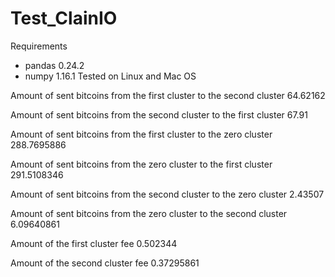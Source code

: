 # Test_ClainIO
Requirements
- pandas 0.24.2
- numpy 1.16.1
Tested on Linux and Mac OS

Amount of sent bitcoins from the first cluster to the second cluster 64.62162

Amount of sent bitcoins from the second cluster to the first cluster 67.91

Amount of sent bitcoins from the first cluster to the zero cluster 288.7695886

Amount of sent bitcoins from the zero cluster to the first cluster 291.5108346

Amount of sent bitcoins from the second cluster to the zero cluster 2.43507

Amount of sent bitcoins from the zero cluster to the second cluster 6.09640861

Amount of the first cluster fee 0.502344

Amount of the second cluster fee 0.37295861

